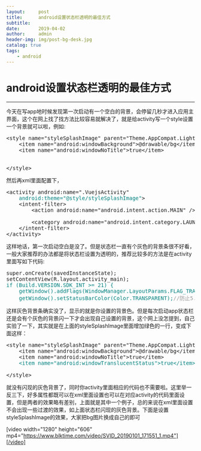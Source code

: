 ```yaml
---
layout:     post
title:      android设置状态栏透明的最佳方式
subtitle:   
date:       2019-04-02
author:     admin
header-img: img/post-bg-desk.jpg
catalog: true
tags:
    - android
---
```


# android设置状态栏透明的最佳方式

------

今天在写app地时候发现第一次启动有一个空白的背景，会停留几秒才进入应用主界面，这个在网上找了找方法比较容易就解决了，就是给activity写一个style设置一个背景就可以啦，例如:
<pre>&lt;style name="styleSplashImage" parent="Theme.AppCompat.Light.NoActionBar"&gt;
    &lt;item name="android:windowBackground"&gt;@drawable/bg&lt;/item&gt;
    &lt;item name="android:windowNoTitle"&gt;true&lt;/item&gt;
    

&lt;/style&gt;
</pre>
然后再xml里面配置下，
<pre>&lt;activity android:name=".VuejsActivity"
    <span style="color: #008080;">android:theme="@style/styleSplashImage"</span>&gt;
    &lt;intent-filter&gt;
        &lt;action android:name="android.intent.action.MAIN" /&gt;

        &lt;category android:name="android.intent.category.LAUNCHER" /&gt;
    &lt;/intent-filter&gt;
&lt;/activity&gt;
</pre>
这样地话，第一次启动空白是没了。但是状态栏一直有个灰色的背景条很不好看，一般大家推荐的办法都是将状态栏设置为透明的，推荐比较多的方法是在activity里面写如下代码:
<pre>super.onCreate(savedInstanceState);
setContentView(R.layout.activity_main);
<span style="color: #008080;">if (Build.VERSION.SDK_INT &gt;= 21) {</span>
<span style="color: #008080;">    getWindow().addFlags(WindowManager.LayoutParams.FLAG_TRANSLUCENT_NAVIGATION);</span>
<span style="color: #008080;">    getWindow().setStatusBarColor(Color.TRANSPARENT);<span style="color: #999999;">//防止5.x以后半透明影响效果，使用这种透明方式</span></span>
</pre>
这样灰色背景条确实没了，显示的就是你设置的背景色。但是每次启动app状态栏还是会有个灰色的背景闪一下才会出现自己设置的背景，这个网上没怎提到，自己实验了一下，其实就是在上面的styleSplashImage里面增加绿色的一行，变成下面这样：
<pre>&lt;style name="styleSplashImage" parent="Theme.AppCompat.Light.NoActionBar"&gt;
    &lt;item name="android:windowBackground"&gt;@drawable/bg&lt;/item&gt;
    &lt;item name="android:windowNoTitle"&gt;true&lt;/item&gt;
    <span style="color: #008080;">&lt;item name="android:windowTranslucentStatus"&gt;true&lt;/item&gt;</span>

&lt;/style&gt;
</pre>
就没有闪现的灰色背景了，同时你activity里面相应的代码也不需要啦。这里举一反三下，好多属性都既可以在xml里面设置也可以在对应activity的代码里面设置，但是两者的效果略有差别，上面就是其中一个例子，总的来说在xml里面设置不会出现一些过渡的效果，如上面状态栏闪现的灰色背景。下面是设置styleSplashImage的效果，大家把bg图片换成自己的即可

[video width="1280" height="606" mp4="https://www.blktime.com/video/SVID_20190101_171551_1.mp4"][/video]

&nbsp;